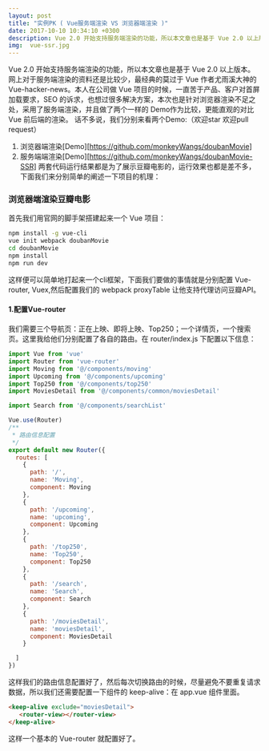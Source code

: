 ```yaml
---
layout: post
title: "实例PK ( Vue服务端渲染 VS 浏览器端渲染 )"
date: 2017-10-10 10:34:10 +0300
description: Vue 2.0 开始支持服务端渲染的功能，所以本文章也是基于 Vue 2.0 以上版本。网上对于服务端渲染的资料还是比较少，最经典的莫过于 Vue 作者尤雨溪大神的 Vue-hacker-news。本人在公司做 Vue 项目的时候，一直苦于产品、客户对首屏加载要求，SEO 的诉求，也想过很多解决方案，本次也是针对浏览器渲染不足之处，采用了服务端渲染，并且做了两个一样的 Demo作为比较，更能直观的对比 Vue 前后端的渲染。 # Add post description (optional)
img:  vue-ssr.jpg
---
```

Vue 2.0 开始支持服务端渲染的功能，所以本文章也是基于 Vue 2.0 以上版本。网上对于服务端渲染的资料还是比较少，最经典的莫过于 Vue 作者尤雨溪大神的 Vue-hacker-news。本人在公司做 Vue 项目的时候，一直苦于产品、客户对首屏加载要求，SEO 的诉求，也想过很多解决方案，本次也是针对浏览器渲染不足之处，采用了服务端渲染，并且做了两个一样的 Demo作为比较，更能直观的对比 Vue 前后端的渲染。
话不多说，我们分别来看两个Demo:（欢迎star 欢迎pull request）
1. 浏览器端渲染[Demo][https://github.com/monkeyWangs/doubanMovie]
2. 服务端端渲染[Demo][https://github.com/monkeyWangs/doubanMovie-SSR]
两套代码运行结果都是为了展示豆瓣电影的，运行效果也都是差不多，下面我们来分别简单的阐述一下项目的机理：
###  浏览器端渲染豆瓣电影
首先我们用官网的脚手架搭建起来一个 Vue 项目：
``` bash
npm install -g vue-cli
vue init webpack doubanMovie
cd doubanMovie
npm install
npm run dev
```
这样便可以简单地打起来一个cli框架，下面我们要做的事情就是分别配置 Vue-router, Vuex,然后配置我们的 webpack proxyTable 让他支持代理访问豆瓣API。

#### 1.配置Vue-router
我们需要三个导航页：正在上映、即将上映、Top250；一个详情页，一个搜索页。这里我给他们分别配置了各自的路由。在 router/index.js 下配置以下信息：

``` javascript
import Vue from 'vue'
import Router from 'vue-router'
import Moving from '@/components/moving'
import Upcoming from '@/components/upcoming'
import Top250 from '@/components/top250'
import MoviesDetail from '@/components/common/moviesDetail'

import Search from '@/components/searchList'

Vue.use(Router)
/**
 * 路由信息配置
 */
export default new Router({
  routes: [
    {
      path: '/',
      name: 'Moving',
      component: Moving
    },
    {
      path: '/upcoming',
      name: 'upcoming',
      component: Upcoming
    },
    {
      path: '/top250',
      name: 'Top250',
      component: Top250
    },
    {
      path: '/search',
      name: 'Search',
      component: Search
    },
    {
      path: '/moviesDetail',
      name: 'moviesDetail',
      component: MoviesDetail
    }

  ]
})
```
这样我们的路由信息配置好了，然后每次切换路由的时候，尽量避免不要重复请求数据，所以我们还需要配置一下组件的 keep-alive：在 app.vue 组件里面。
``` html
<keep-alive exclude="moviesDetail">
   <router-view></router-view>
</keep-alive>
```
这样一个基本的 Vue-router 就配置好了。